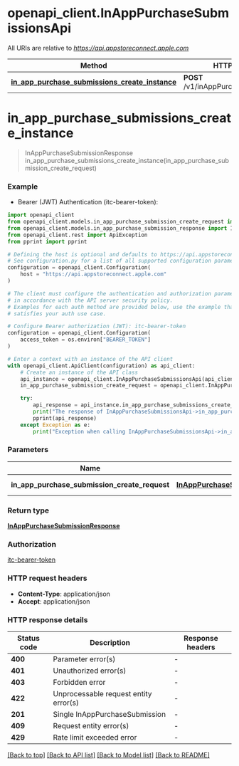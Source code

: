 # openapi_client.InAppPurchaseSubmissionsApi

All URIs are relative to *https://api.appstoreconnect.apple.com*

Method | HTTP request | Description
------------- | ------------- | -------------
[**in_app_purchase_submissions_create_instance**](InAppPurchaseSubmissionsApi.md#in_app_purchase_submissions_create_instance) | **POST** /v1/inAppPurchaseSubmissions | 


# **in_app_purchase_submissions_create_instance**
> InAppPurchaseSubmissionResponse in_app_purchase_submissions_create_instance(in_app_purchase_submission_create_request)

### Example

* Bearer (JWT) Authentication (itc-bearer-token):

```python
import openapi_client
from openapi_client.models.in_app_purchase_submission_create_request import InAppPurchaseSubmissionCreateRequest
from openapi_client.models.in_app_purchase_submission_response import InAppPurchaseSubmissionResponse
from openapi_client.rest import ApiException
from pprint import pprint

# Defining the host is optional and defaults to https://api.appstoreconnect.apple.com
# See configuration.py for a list of all supported configuration parameters.
configuration = openapi_client.Configuration(
    host = "https://api.appstoreconnect.apple.com"
)

# The client must configure the authentication and authorization parameters
# in accordance with the API server security policy.
# Examples for each auth method are provided below, use the example that
# satisfies your auth use case.

# Configure Bearer authorization (JWT): itc-bearer-token
configuration = openapi_client.Configuration(
    access_token = os.environ["BEARER_TOKEN"]
)

# Enter a context with an instance of the API client
with openapi_client.ApiClient(configuration) as api_client:
    # Create an instance of the API class
    api_instance = openapi_client.InAppPurchaseSubmissionsApi(api_client)
    in_app_purchase_submission_create_request = openapi_client.InAppPurchaseSubmissionCreateRequest() # InAppPurchaseSubmissionCreateRequest | InAppPurchaseSubmission representation

    try:
        api_response = api_instance.in_app_purchase_submissions_create_instance(in_app_purchase_submission_create_request)
        print("The response of InAppPurchaseSubmissionsApi->in_app_purchase_submissions_create_instance:\n")
        pprint(api_response)
    except Exception as e:
        print("Exception when calling InAppPurchaseSubmissionsApi->in_app_purchase_submissions_create_instance: %s\n" % e)
```



### Parameters


Name | Type | Description  | Notes
------------- | ------------- | ------------- | -------------
 **in_app_purchase_submission_create_request** | [**InAppPurchaseSubmissionCreateRequest**](InAppPurchaseSubmissionCreateRequest.md)| InAppPurchaseSubmission representation | 

### Return type

[**InAppPurchaseSubmissionResponse**](InAppPurchaseSubmissionResponse.md)

### Authorization

[itc-bearer-token](../README.md#itc-bearer-token)

### HTTP request headers

 - **Content-Type**: application/json
 - **Accept**: application/json

### HTTP response details

| Status code | Description | Response headers |
|-------------|-------------|------------------|
**400** | Parameter error(s) |  -  |
**401** | Unauthorized error(s) |  -  |
**403** | Forbidden error |  -  |
**422** | Unprocessable request entity error(s) |  -  |
**201** | Single InAppPurchaseSubmission |  -  |
**409** | Request entity error(s) |  -  |
**429** | Rate limit exceeded error |  -  |

[[Back to top]](#) [[Back to API list]](../README.md#documentation-for-api-endpoints) [[Back to Model list]](../README.md#documentation-for-models) [[Back to README]](../README.md)


